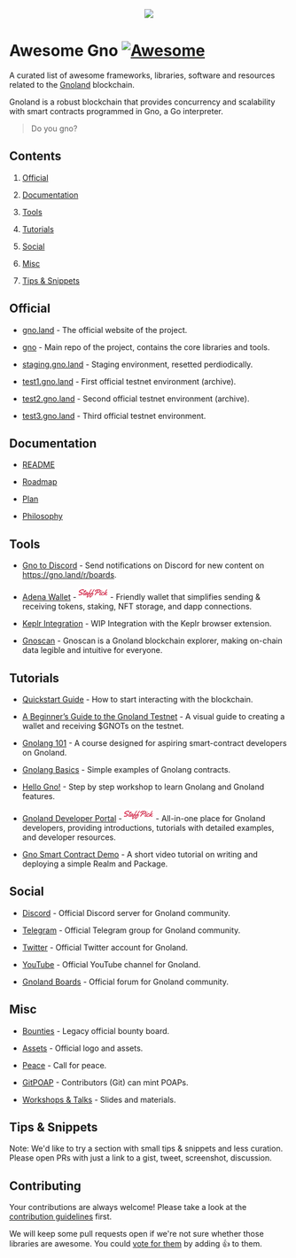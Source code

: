 <div align="center">
	<img src="./banner.png" />
</div>

# Awesome Gno [![Awesome](https://cdn.rawgit.com/sindresorhus/awesome/d7305f38d29fed78fa85652e3a63e154dd8e8829/media/badge.svg)](https://github.com/sindresorhus/awesome)

A curated list of awesome frameworks, libraries, software and resources related to the <a href='https://gno.land'>Gnoland</a> blockchain.

Gnoland is a robust blockchain that provides concurrency and scalability with smart contracts programmed in Gno, a Go interpreter.

> Do you gno?

## Contents


1. [Official](#official)

2. [Documentation](#documentation)

3. [Tools](#tools)

4. [Tutorials](#tutorials)

5. [Social](#social)

6. [Misc](#misc)

7. [Tips &amp; Snippets](#tips--snippets)




## Official





- [gno.land](https://gno.land) - The official website of the project.


- [gno](https://github.com/gnolang/gno) - Main repo of the project, contains the core libraries and tools.


- [staging.gno.land](https://staging.gno.land) - Staging environment, resetted perdiodically.


- [test1.gno.land](https://test1.gno.land) - First official testnet environment (archive).


- [test2.gno.land](https://test2.gno.land) - Second official testnet environment (archive).


- [test3.gno.land](https://test3.gno.land) - Third official testnet environment.



## Documentation





- [README](https://github.com/gnolang/gno#readme) 


- [Roadmap](https://github.com/gnolang/gno/blob/master/ROADMAP.md) 


- [Plan](https://github.com/gnolang/gno/blob/master/PLAN.md) 


- [Philosophy](https://github.com/gnolang/gno/blob/master/PHILOSOPHY.md) 



## Tools

 



- [Gno to Discord](https://github.com/PoCInnovation/PoCLab) - Send notifications on Discord for new content on https://gno.land/r/boards.


- [Adena Wallet](https://adena.app/) - ![staffpick](./staffpick.png) - Friendly wallet that simplifies sending &amp; receiving tokens, staking, NFT storage, and dapp connections.


- [Keplr Integration](https://github.com/gnolang/gno/pull/154) - WIP Integration with the Keplr browser extension.


- [Gnoscan](http://gnoscan.io/) - Gnoscan is a Gnoland blockchain explorer, making on-chain data legible and intuitive for everyone.



## Tutorials

 



- [Quickstart Guide](https://test2.gno.land/r/boards:testboard/5) - How to start interacting with the blockchain.


- [A Beginner’s Guide to the Gnoland Testnet](https://medium.com/@onbloc/a-beginners-guide-to-the-gnoland-testnet-6fdc693a48f4) - A visual guide to creating a wallet and receiving $GNOTs on the testnet.


- [Gnolang 101](https://github.com/onbloc/gnolang-101) - A course designed for aspiring smart-contract developers on Gnoland.


- [Gnolang Basics](https://github.com/moul/gno-basics) - Simple examples of Gnolang contracts.


- [Hello Gno!](https://github.com/xplrz/gnoland-workshop) - Step by step workshop to learn Gnolang and Gnoland features.


- [Gnoland Developer Portal](https://github.com/onbloc/gnoland-tutorials) - ![staffpick](./staffpick.png) - All-in-one place for Gnoland developers, providing introductions, tutorials with detailed examples, and developer resources.


- [Gno Smart Contract Demo](https://www.youtube.com/watch?v=-BlnEXCs0eI) - A short video tutorial on writing and deploying a simple Realm and Package.



## Social





- [Discord](https://discord.gg/3YbdqVP8Tb) - Official Discord server for Gnoland community.


- [Telegram](https://t.me/gnoland) - Official Telegram group for Gnoland community.


- [Twitter](https://twitter.com/_gnoland) - Official Twitter account for Gnoland.


- [YouTube](https://www.youtube.com/@_gnoland) - Official YouTube channel for Gnoland.


- [Gnoland Boards](https://gno.land/r/boards) - Official forum for Gnoland community.



## Misc

 



- [Bounties](https://github.com/gnolang/bounties) - Legacy official bounty board.


- [Assets](https://github.com/gnolang/gno/tree/master/gnoland/assets) - Official logo and assets.


- [Peace](https://github.com/gnolang/gno/blob/master/gnoland/docs/peace.md) - Call for peace.


- [GitPOAP](https://www.gitpoap.io/gh/gnolang) - Contributors (Git) can mint POAPs.


- [Workshops &amp; Talks](https://github.com/gnolang/workshops) - Slides and materials.



## Tips &amp; Snippets

Note: We&#39;d like to try a section with small tips &amp; snippets and less curation. Please open PRs with just a link to a gist, tweet, screenshot, discussion.




## Contributing

Your contributions are always welcome! Please take a look at the [contribution guidelines](https://github.com/gnolang/awesome-gno/blob/master/CONTRIBUTING.md) first.

We will keep some pull requests open if we're not sure whether those libraries are awesome. You could [vote for them](https://github.com/gnolang/awesome-gno/pulls) by adding :+1: to them.
